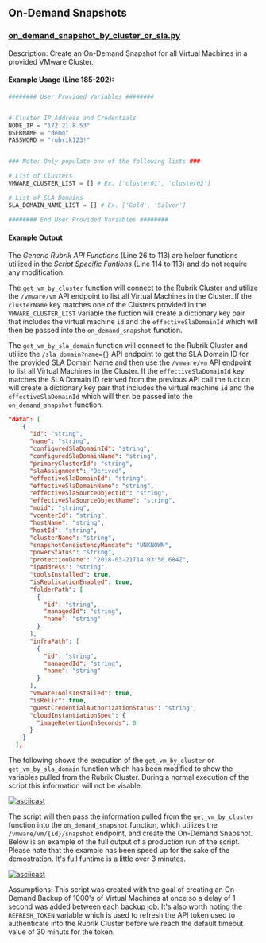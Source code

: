 ## On-Demand Snapshots

### [on_demand_snapshot_by_cluster_or_sla.py](https://github.com/rubrik-devops/python-scripts/blob/master/On-Demand%20Snapshot/on_demand_snapshot_by_cluster_or_sla.py)

Description: Create an On-Demand Snapshot for all Virtual Machines in a provided VMware Cluster.

#### Example Usage (Line 185-202):

```python
######## User Provided Variables ########


# Cluster IP Address and Credentials
NODE_IP = "172.21.8.53"
USERNAME = "demo"
PASSWORD = "rubrik123!"


### Note: Only populate one of the following lists ###

# List of Clusters
VMWARE_CLUSTER_LIST = [] # Ex. ['cluster01', 'cluster02']

# List of SLA Domains
SLA_DOMAIN_NAME_LIST = [] # Ex. ['Gold', 'Silver']

######## End User Provided Variables ########
```

#### Example Output

The _Generic Rubrik API Functions_ (Line 26 to 113) are helper functions utilized in the _Script Specific Funtions_ (Line 114 to 113)  and do not require any modification.

The `get_vm_by_cluster` function will connect to the Rubrik Cluster and utilize the `/vmware/vm` API endpoint to list all Virtual Machines in the Cluster. If the `clusterName` key matches one of the Clusters provided in the `VMWARE_CLUSTER_LIST` variable the fuction will create a dictionary key pair that includes the virtual machine `id` and the `effectiveSlaDomainId` which will then be passed into the `on_demand_snapshot` function.

The `get_vm_by_sla_domain` function will connect to the Rubrik Cluster and utilize the `/sla_domain?name={}` API endpoint to get the SLA Domain ID for the provided SLA Domain Name and then use the `/vmware/vm` API endpoint to list all Virtual Machines in the Cluster. If the `effectiveSlaDomainId` key matches the SLA Domain ID retrived from the previous API call the fuction will create a dictionary key pair that includes the virtual machine `id` and the `effectiveSlaDomainId` which will then be passed into the `on_demand_snapshot` function.


```json
"data": [
    {
      "id": "string",
      "name": "string",
      "configuredSlaDomainId": "string",
      "configuredSlaDomainName": "string",
      "primaryClusterId": "string",
      "slaAssignment": "Derived",
      "effectiveSlaDomainId": "string",
      "effectiveSlaDomainName": "string",
      "effectiveSlaSourceObjectId": "string",
      "effectiveSlaSourceObjectName": "string",
      "moid": "string",
      "vcenterId": "string",
      "hostName": "string",
      "hostId": "string",
      "clusterName": "string",
      "snapshotConsistencyMandate": "UNKNOWN",
      "powerStatus": "string",
      "protectionDate": "2018-03-21T14:03:50.684Z",
      "ipAddress": "string",
      "toolsInstalled": true,
      "isReplicationEnabled": true,
      "folderPath": [
        {
          "id": "string",
          "managedId": "string",
          "name": "string"
        }
      ],
      "infraPath": [
        {
          "id": "string",
          "managedId": "string",
          "name": "string"
        }
      ],
      "vmwareToolsInstalled": true,
      "isRelic": true,
      "guestCredentialAuthorizationStatus": "string",
      "cloudInstantiationSpec": {
        "imageRetentionInSeconds": 0
      }
    }
  ],
```

The following shows the execution of the `get_vm_by_cluster` or `get_vm_by_sla_domain` function which has been modified to show the variables pulled from the Rubrik Cluster. During a normal execution of the script this information will not be visable.

[![asciicast](https://asciinema.org/a/170937.png)](https://asciinema.org/a/170937)

The script will then pass the information pulled from the `get_vm_by_cluster` function into the `on_demand_snapshot` function, which utilizes the `/vmware/vm/{id}/snapshot` endpoint, and create the On-Demand Snapshot. Below is an example of the full output of a production run of the script. Please note that the example has been speed up for the sake of the demostration. It's full funtime is a little over 3 minutes.

[![asciicast](https://asciinema.org/a/170940.png)](https://asciinema.org/a/170940?&speed=3)

Assumptions: This script was created with the goal of creating an On-Demand Backup of 1000's of Virtual Machines at once so a delay of 1 second was added between each backup job. It's also worth noting the `REFRESH_TOKEN` variable which is used to refresh the API token used to authenticate into the Rubrik Cluster before we reach the default timeout value of 30 minuts for the token.